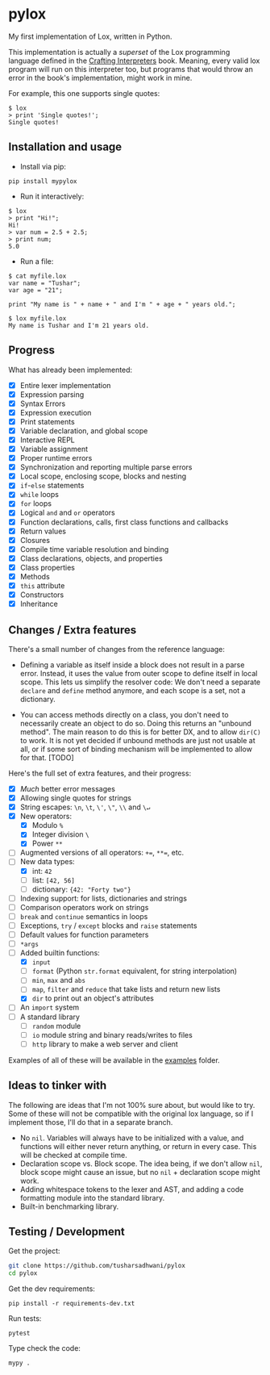 # pylox

My first implementation of Lox, written in Python.

This implementation is actually a _superset_ of the Lox programming language
defined in the [Crafting Interpreters][1] book. Meaning,
every valid lox program will run on this interpreter too, but programs that
would throw an error in the book's implementation, might work in mine.

For example, this one supports single quotes:

```console
$ lox
> print 'Single quotes!';
Single quotes!
```

## Installation and usage

- Install via pip:

```console
pip install mypylox
```

- Run it interactively:

```console
$ lox
> print "Hi!";
Hi!
> var num = 2.5 + 2.5;
> print num;
5.0
```

- Run a file:

```console
$ cat myfile.lox
var name = "Tushar";
var age = "21";

print "My name is " + name + " and I'm " + age + " years old.";

$ lox myfile.lox
My name is Tushar and I'm 21 years old.
```

## Progress

What has already been implemented:

- [x] Entire lexer implementation
- [x] Expression parsing
- [x] Syntax Errors
- [x] Expression execution
- [x] Print statements
- [x] Variable declaration, and global scope
- [x] Interactive REPL
- [x] Variable assignment
- [x] Proper runtime errors
- [x] Synchronization and reporting multiple parse errors
- [x] Local scope, enclosing scope, blocks and nesting
- [x] `if`-`else` statements
- [x] `while` loops
- [x] `for` loops
- [x] Logical `and` and `or` operators
- [x] Function declarations, calls, first class functions and callbacks
- [x] Return values
- [x] Closures
- [x] Compile time variable resolution and binding
- [x] Class declarations, objects, and properties
- [x] Class properties
- [x] Methods
- [x] `this` attribute
- [x] Constructors
- [x] Inheritance

## Changes / Extra features

There's a small number of changes from the reference language:

- Defining a variable as itself inside a block does not result in a parse error.
  Instead, it uses the value from outer scope to define itself in local scope.
  This lets us simplify the resolver code: We don't need a separate `declare`
  and `define` method anymore, and each scope is a set, not a dictionary.

- You can access methods directly on a class, you don't need to necessarily
  create an object to do so. Doing this returns an "unbound method". The main
  reason to do this is for better DX, and to allow `dir(C)` to work. It is not
  yet decided if unbound methods are just not usable at all, or if some sort of
  binding mechanism will be implemented to allow for that. [TODO]

Here's the full set of extra features, and their progress:

- [x] _Much_ better error messages
- [x] Allowing single quotes for strings
- [x] String escapes: `\n`, `\t`, `\'`, `\"`, `\\` and `\↵`
- [x] New operators:
  - [x] Modulo `%`
  - [x] Integer division `\`
  - [x] Power `**`
- [ ] Augmented versions of all operators: `+=`, `**=`, etc.
- [ ] New data types:
  - [x] int: `42`
  - [ ] list: `[42, 56]`
  - [ ] dictionary: `{42: "Forty two"}`
- [ ] Indexing support: for lists, dictionaries and strings
- [ ] Comparison operators work on strings
- [ ] `break` and `continue` semantics in loops
- [ ] Exceptions, `try` / `except` blocks and `raise` statements
- [ ] Default values for function parameters
- [ ] `*args`
- [ ] Added builtin functions:
  - [x] `input`
  - [ ] `format` (Python `str.format` equivalent, for string interpolation)
  - [ ] `min`, `max` and `abs`
  - [ ] `map`, `filter` and `reduce` that take lists and return new lists
  - [x] `dir` to print out an object's attributes
- [ ] An `import` system
- [ ] A standard library
  - [ ] `random` module
  - [ ] `io` module string and binary reads/writes to files
  - [ ] `http` library to make a web server and client

Examples of all of these will be available in the [examples][2] folder.

## Ideas to tinker with

The following are ideas that I'm not 100% sure about, but would like to try.
Some of these will not be compatible with the original lox language, so if I
implement those, I'll do that in a separate branch.

- No `nil`. Variables will always have to be initialized with a value, and
  functions will either never return anything, or return in every case. This
  will be checked at compile time.
- Declaration scope vs. Block scope. The idea being, if we don't allow `nil`,
  block scope might cause an issue, but no `nil` + declaration scope might work.
- Adding whitespace tokens to the lexer and AST, and adding a code formatting
  module into the standard library.
- Built-in benchmarking library.

## Testing / Development

Get the project:

```bash
git clone https://github.com/tusharsadhwani/pylox
cd pylox
```

Get the dev requirements:

```console
pip install -r requirements-dev.txt
```

Run tests:

```console
pytest
```

Type check the code:

```console
mypy .
```

[1]: https://craftinginterpreters.com
[2]: https://github.com/tusharsadhwani/pylox/tree/master/examples
